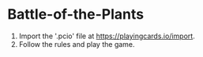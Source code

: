 # Battle-of-the-Plants

1. Import the '.pcio' file at https://playingcards.io/import.
2. Follow the rules and play the game.
